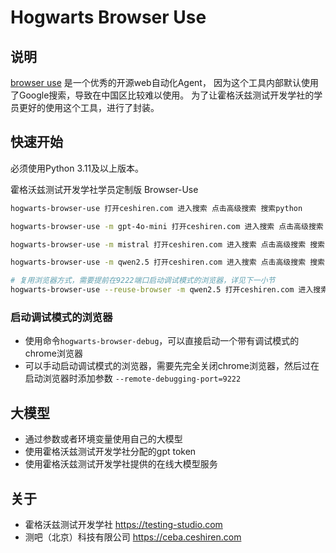 # Hogwarts Browser Use

## 说明

[browser use](https://github.com/browser-use/browser-use) 是一个优秀的开源web自动化Agent，
因为这个工具内部默认使用了Google搜索，导致在中国区比较难以使用。
为了让霍格沃兹测试开发学社的学员更好的使用这个工具，进行了封装。

## 快速开始

必须使用Python 3.11及以上版本。

霍格沃兹测试开发学社学员定制版 Browser-Use

```bash
hogwarts-browser-use 打开ceshiren.com 进入搜索 点击高级搜索 搜索python

hogwarts-browser-use -m gpt-4o-mini 打开ceshiren.com 进入搜索 点击高级搜索 搜索python

hogwarts-browser-use -m mistral 打开ceshiren.com 进入搜索 点击高级搜索 搜索python

hogwarts-browser-use -m qwen2.5 打开ceshiren.com 进入搜索 点击高级搜索 搜索python

# 复用浏览器方式，需要提前在9222端口启动调试模式的浏览器，详见下一小节
hogwarts-browser-use --reuse-browser -m qwen2.5 打开ceshiren.com 进入搜索 点击高级搜索 搜索python
```

### 启动调试模式的浏览器

- 使用命令`hogwarts-browser-debug`，可以直接启动一个带有调试模式的chrome浏览器
- 可以手动启动调试模式的浏览器，需要先完全关闭chrome浏览器，然后过在启动浏览器时添加参数 `--remote-debugging-port=9222`

## 大模型

- 通过参数或者环境变量使用自己的大模型
- 使用霍格沃兹测试开发学社分配的gpt token
- 使用霍格沃兹测试开发学社提供的在线大模型服务

## 关于

- 霍格沃兹测试开发学社 https://testing-studio.com
- 测吧（北京）科技有限公司 https://ceba.ceshiren.com